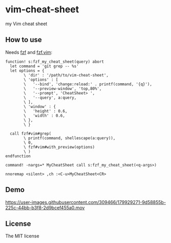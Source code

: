 # vim-cheat-sheet

my Vim cheat sheet

## How to use

Needs [fzf](https://github.com/junegunn/fzf) and [fzf.vim](https://github.com/junegunn/fzf.vim):

```vim
function! s:fzf_my_cheat_sheet(query) abort
  let command = 'git grep -- %s'
  let options = {
        \ 'dir' : '/path/to/vim-cheat-sheet',
        \ 'options' : [
        \   '--bind', 'change:reload:' . printf(command, '{q}'),
        \   '--preview-window', 'top,80%',
        \   '--prompt', 'CheatSheet> ',
        \   '--query', a:query,
        \ ],
        \ 'window' : {
        \   'height' : 0.6,
        \   'width' : 0.6,
        \ },
        \ }

  call fzf#vim#grep(
        \ printf(command, shellescape(a:query)),
        \ 0,
        \ fzf#vim#with_preview(options)
        \ )
endfunction

command! -nargs=* MyCheatSheet call s:fzf_my_cheat_sheet(<q-args>)

nnoremap <silent> ,ch :<C-u>MyCheatSheet<CR>
```

## Demo

https://user-images.githubusercontent.com/309466/179929271-9d58855b-225c-44bb-b3f8-2d9bcef455a0.mov

## License

The MIT license
